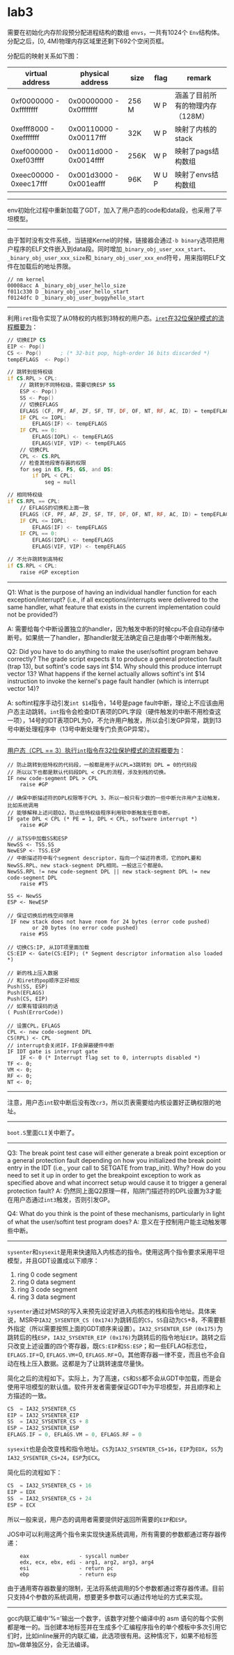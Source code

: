 # lab3

需要在初始化内存阶段预分配进程结构的数组 `envs`，一共有1024个 `Env`结构体。分配之后，[0, 4M)物理内存区域里还剩下692个空闲页框。

分配后的映射关系如下图：

| virtual address         | physical address        | size  | flag  | remark                           |
| ----------------------- | ----------------------- | ----- | ----- | -------------------------------- |
| 0xf0000000 - 0xffffffff | 0x00000000 - 0x0fffffff | 256 M | W P   | 涵盖了目前所有的物理内存（128M） |
| 0xefff8000 - 0xefffffff | 0x00110000 - 0x00117fff | 32K   | W P   | 映射了内核的stack                |
| 0xef000000 - 0xef03ffff | 0x0011d000 - 0x0014ffff | 256K  | W P   | 映射了pags结构数组               |
| 0xeec00000 - 0xeec17fff | 0x001d3000 - 0x001eafff | 96K   | W U P | 映射了envs结构数组               |

---

env初始化过程中重新加载了GDT，加入了用户态的code和data段，也采用了平坦模型。

---

由于暂时没有文件系统，当链接Kernel的时候，链接器会通过`-b binary`选项把用户程序的ELF文件嵌入到data段。同时增加`_binary_obj_user_xxx_start`、`_binary_obj_user_xxx_size`和`_binary_obj_user_xxx_end`符号，用来指明ELF文件在加载后的地址界限。

```
// nm kernel
00008acc A _binary_obj_user_hello_size
f011c330 D _binary_obj_user_hello_start
f0124dfc D _binary_obj_user_buggyhello_start
```

---

利用`iret`指令实现了从0特权的内核到3特权的用户态。[`iret`在32位保护模式的流程概要为](https://www.felixcloutier.com/x86/iret:iretd)：

```asm
// 切换EIP CS
EIP <- Pop()
CS <- Pop()      ; (* 32-bit pop, high-order 16 bits discarded *)
tempEFLAGS  <- Pop()

// 跳转到低特权级
if CS.RPL > CPL:
    // 跳转到不同特权级，需要切换ESP SS
    ESP <- Pop()
    SS <- Pop()
    // 切换EFLAGS
    EFLAGS (CF, PF, AF, ZF, SF, TF, DF, OF, NT, RF, AC, ID) ← tempEFLAGS;
    IF CPL <= IOPL:
        EFLAGS(IF) <- tempEFLAGS
    IF CPL == 0:
        EFLAGS(IOPL) <- tempEFLAGS
        EFLAGS(VIF, VIP) <- tempEFLAGS
    // 切换CPL
    CPL <- CS.RPL
    // 检查其他段寄存器的权限
    for seg in ES, FS, GS, and DS:
        if DPL < CPL:
            seg = null

// 相同特权级
if CS.RPL == CPL:
    // EFLAGS的切换和上面一致
    EFLAGS (CF, PF, AF, ZF, SF, TF, DF, OF, NT, RF, AC, ID) ← tempEFLAGS
    IF CPL <= IOPL:
        EFLAGS(IF) <- tempEFLAGS
    IF CPL == 0:
        EFLAGS(IOPL) <- tempEFLAGS
        EFLAGS(VIF, VIP) <- tempEFLAGS

// 不允许跳转到高特权
if CS.RPL < CPL:
    raise #GP exception
```

---

Q1: What is the purpose of having an individual handler function for each exception/interrupt? (i.e., if all exceptions/interrupts were delivered to the same handler, what feature that exists in the current implementation could not be provided?)

A: 需要给每个中断设置独立的handler，因为触发中断的时候cpu不会自动存储中断号。如果统一了handler，那handler就无法确定自己是由哪个中断所触发。

Q2: Did you have to do anything to make the user/softint program behave correctly? The grade script expects it to produce a general protection fault (trap 13), but softint's code says int $14. Why should this produce interrupt vector 13? What happens if the kernel actually allows softint's int $14 instruction to invoke the kernel's page fault handler (which is interrupt vector 14)?

A: softint程序手动引发`int $14`指令，14号是page fault中断，理论上不应该由用户态主动跳转。`int`指令会检查IDT表项的DPL字段（硬件触发的中断不用检查这一项），14号的IDT表项DPL为0，不允许用户触发，所以会引发GP异常，跳到13号中断处理程序中（13号中断处理专门负责GP异常）。

---

[用户态（CPL == 3）执行`int`指令在32位保护模式的流程概要为](https://www.felixcloutier.com/x86/intn:into:int3:int1)：

```
// 防止跳转到低特权的代码段，一般都是用于从CPL=3跳转到 DPL = 0的代码段
// 所以以下也都是默认代码段DPL < CPL的流程，涉及到栈的切换。
IF new code-segment DPL > CPL
    raise #GP

// 确保中断描述符的DPL权限等于CPL 3，所以一般只有少数的一些中断允许用户主动触发，比如系统调用
// 能够解释上述问题Q2。防止低特权级程序利用软中断触发任意中断。
IF gate DPL < CPL (* PE = 1, DPL < CPL, software interrupt *)
    raise #GP

// 从TSS中加载SS和ESP
NewSS <- TSS.SS
NewESP <- TSS.ESP
// 中断描述符中有个segment descriptor，指向一个描述符表项，它的DPL要和NewSS.RPL、new stack-segment DPL相同。一般这三个都是0。
NewSS.RPL != new code-segment DPL || new stack-segment DPL != new code-segment DPL
    raise #TS

SS <- NewSS
ESP <- NewESP

// 保证切换后的栈空间够用
 IF new stack does not have room for 24 bytes (error code pushed)
        or 20 bytes (no error code pushed)
    raise #SS

// 切换CS:IP, 从IDT项里面加载
CS:EIP <- Gate(CS:EIP); (* Segment descriptor information also loaded *)

// 新的栈上压入数据
// 和iret的pop顺序正好相反
Push(SS, ESP)
Push(EFLAGS)
Push(CS, EIP)
// 如果有错误码的话
( Push(ErrorCode))

// 设置CPL，EFLAGS
CPL <- new code-segment DPL
CS(RPL) <- CPL
// interrupt会关闭IF，IF会屏蔽硬件中断
IF IDT gate is interrupt gate
    IF <- 0 (* Interrupt flag set to 0, interrupts disabled *)
TF <- 0;
VM <- 0;
RF <- 0;
NT <- 0;
```

---

注意，用户态`int`软中断后没有改`cr3`，所以页表需要给内核设置好正确权限的地址。

---

`boot.S`里面`CLI`关中断了。

---

Q3: The break point test case will either generate a break point exception or a general protection fault depending on how you initialized the break point entry in the IDT (i.e., your call to SETGATE from trap_init). Why? How do you need to set it up in order to get the breakpoint exception to work as specified above and what incorrect setup would cause it to trigger a general protection fault?
A: 仍然同上面Q2原理一样，陷阱门描述符的DPL设置为3才能在用户态通过`int3`触发，否则引发GP。

Q4: What do you think is the point of these mechanisms, particularly in light of what the user/softint test program does?
A: 意义在于控制用户能主动触发哪些中断。

---

`sysenter`和`sysexit`是用来快速陷入内核态的指令。使用这两个指令要求采用平坦模型，并且GDT设置成以下顺序：

1. ring 0 code segment
2. ring 0 data segment
3. ring 3 code segment
4. ring 3 data segment

`sysenter`通过对MSR的写入来预先设定好进入内核态的栈和指令地址。具体来说，MSR中`IA32_SYSENTER_CS (0x174)`为跳转后的`CS`，`SS`自动为`CS`+8，不需要额外指定（所以需要按照上面的GDT顺序来设置）。`IA32_SYSENTER_ESP (0x175)`为跳转后的栈`ESP`，`IA32_SYSENTER_EIP (0x176)`为跳转后的指令地址`EIP`。跳转之后只改变上述设置的四个寄存器，既`CS:EIP`和`SS:ESP`；和一些EFLAG标志位，`EFLAGS.IF`=0, `EFLAGS.VM`=0, `EFLAGS.RF`=0。其他寄存器一律不变，而且也不会自动在栈上压入数据。这都是为了让跳转速度尽量快。

简化之后的流程如下。实际上，为了高速，`CS`和`SS`都不会从GDT中加载，而是会使用平坦模型的默认值。软件开发者需要保证GDT中为平坦模型，并且顺序和上方描述的一致。

```c
CS  = IA32_SYSENTER_CS
EIP = IA32_SYSENTER_EIP
SS  = IA32_SYSENTER_CS + 8
ESP = IA32_SYSENTER_ESP
EFLAGS.IF = 0, EFLAGS.VM = 0, EFLAGS.RF = 0
```

`sysexit`也是会改变栈和指令地址。`CS`为`IA32_SYSENTER_CS+16`，`EIP`为`EDX`，`SS`为`IA32_SYSENTER_CS+24`，`ESP`为`ECX`。

简化后的流程如下：

```c
CS  = IA32_SYSENTER_CS + 16
EIP = EDX
SS  = IA32_SYSENTER_CS + 24
ESP = ECX
```

所以一般来说，用户态的调用者需要提供好返回所需要的`EIP`和`ESP`。

JOS中可以利用这两个指令来实现快速系统调用，所有需要的参数都通过寄存器传递：

```
	eax                - syscall number
	edx, ecx, ebx, edi - arg1, arg2, arg3, arg4
	esi                - return pc
	ebp                - return esp
```

由于通用寄存器数量的限制，无法将系统调用的5个参数都通过寄存器传递。目前只支持4个参数的系统调用，想要更多参数可以通过传地址的方式来实现。

---

gcc内联汇编中‘%=’输出一个数字，该数字对整个编译中的 asm 语句的每个实例都是唯一的。当创建本地标签并在生成多个汇编程序指令的单个模板中多次引用它们时，比如inline展开的内联汇编，此选项很有用。这种情况下，如果不给标签加`%=`做单独区分，会无法编译。
